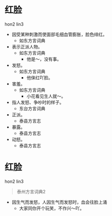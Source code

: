 # 红脸
hon2 lin3
+ 因受某种刺激而使面部毛细血管膨胀，脸色绯红。
  * 如东方言词典
+ 表示正派人物。
  * 如东方言词典
    - 他是～，没有事。
+ 发怒。
  * 如东方言词典
    - 他俫红吖脸。
+ 害羞。
  * 如东方言词典
    - 小花看见生人就～。
+ 指人发怒、争吵时的样子。
  * 东台方言词典
+ 正派。
  * 泰县方言志
+ 暴露。
  * 泰县方言志
+ 动怒。
  * 泰县方言志

# 红脸
hon2 lin3
> 泰州方言词典2
- 因生气而发怒，人因生气而发怒时，血会往脸上涌
  - 大家同你开个玩笑，不作兴～吖。
